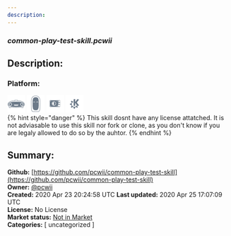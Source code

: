 ```yaml
---
description: 
---
```


### _common-play-test-skill.pcwii_  
## Description:  
  
  
  
### Platform:  
 ![Mark I](../.gitbook/assets/mark-1-icon.png)  ![Mark II](../.gitbook/assets/mark-2-icon.png)  ![Picroft](../.gitbook/assets/picroft-icon.png)  ![plasmoid](../.gitbook/assets/kde.png)   
{% hint style="danger" %}
This skill dosnt have any license attatched. It is not adviasable to use this skill nor fork or clone, as you don't know if you are legaly allowed to do so by the auhtor.
{% endhint %}
  
## Summary:  
**Github:** [https://github.com/pcwii/common-play-test-skill](https://github.com/pcwii/common-play-test-skill)  
**Owner:** [@pcwii](https://github.com/pcwii)  
**Created:** 2020 Apr 23 20:24:58 UTC  **Last updated:** 2020 Apr 25 17:07:09 UTC  
**License:** No License  
**Market status:** [Not in Market](https://market.mycroft.ai/skill/)  
**Categories:** [ uncategorized ]   
